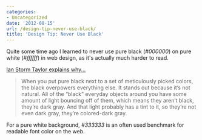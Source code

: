 ```yaml
---
categories:
- Uncategorized
date: '2012-08-15'
url: /design-tip-never-use-black/
title: 'Design Tip: Never Use Black'
---
```


Quite some time ago I learned to never use pure black (<em>#000000</em>) on pure white (<em>#ffffff</em>) in web design, as it's actually much harder to read.

<a href="http://ianstormtaylor.com/design-tip-never-use-black/">Ian Storm Taylor explains why...</a>

<blockquote>When you put pure black next to a set of meticulously picked colors, the black overpowers everything else. It stands out because it’s not natural. All of the “black” everyday objects around you have some amount of light bouncing off of them, which means they aren’t black, they’re dark gray. And that light probably has a tint to it, so they’re not even dark gray, they’re colored-dark gray.</blockquote>

For a pure white background, <em>#333333</em> is an often used benchmark for readable font color on the web.